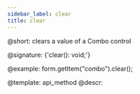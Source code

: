 ```yaml
---
sidebar_label: clear
title: clear
---          
```


@short: clears a value of a Combo control

@signature: {'clear(): void;'}



@example:
form.getItem("combo").clear();


@template: api_method
@descr:


